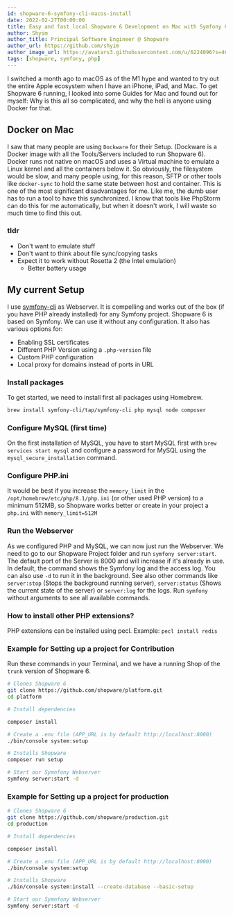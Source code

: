 ```yaml
---
id: shopware-6-symfony-cli-macos-install
date: 2022-02-27T00:00:00
title: Easy and fast local Shopware 6 Development on Mac with Symfony CLI
author: Shyim
author_title: Principal Software Engineer @ Shopware
author_url: https://github.com/shyim
author_image_url: https://avatars3.githubusercontent.com/u/6224096?s=460&u=18be3a2d46f07dd42fc2b6dee9b4b9b68bca28d2&v=4
tags: [shopware, symfony, php]
---
```


I switched a month ago to macOS as of the M1 hype and wanted to try out the entire Apple ecosystem when I have an iPhone, iPad, and Mac. To get Shopware 6 running, I looked into some Guides for Mac and found out for myself: Why is this all so complicated, and why the hell is anyone using Docker for that.

## Docker on Mac

I saw that many people are using `Dockware` for their Setup. (Dockware is a Docker image with all the Tools/Servers included to run Shopware 6). 
Docker runs not native on macOS and uses a Virtual machine to emulate a Linux kernel and all the containers below it. 
So obviously, the filesystem would be slow, and many people using, for this reason, SFTP or other tools like `docker-sync` to hold the same state between host and container.
This is one of the most significant disadvantages for me. Like me, the dumb user has to run a tool to have this synchronized. I know that tools like PhpStorm can do this for me automatically, but when it doesn't work, I will waste so much time to find this out.

### tldr

- Don't want to emulate stuff
- Don't want to think about file sync/copying tasks
- Expect it to work without Rosetta 2 (the Intel emulation)
    - Better battery usage

## My current Setup

I use [symfony-cli](https://symfony.com/doc/current/setup/symfony_server.html) as Webserver. It is compelling and works out of the box (if you have PHP already installed) for any Symfony project. Shopware 6 is based on Symfony. We can use it without any configuration. It also has various options for:

- Enabling SSL certificates
- Different PHP Version using a `.php-version` file
- Custom PHP configuration
- Local proxy for domains instead of ports in URL

### Install packages

To get started, we need to install first all packages using Homebrew.

```bash
brew install symfony-cli/tap/symfony-cli php mysql node composer
```

### Configure MySQL (first time)

On the first installation of MySQL, you have to start MySQL first with `brew services start mysql` and configure a password for MySQL using the `mysql_secure_installation` command.

### Configure PHP.ini

It would be best if you increase the `memory_limit` in the `/opt/homebrew/etc/php/8.1/php.ini` (or other used PHP version) to a minimum 512MB, so Shopware works better or create in your project a `php.ini` with `memory_limit=512M`

### Run the Webserver

As we configured PHP and MySQL, we can now just run the Webserver. We need to go to our Shopware Project folder and run `symfony server:start`. The default port of the Server is 8000 and will increase if it's already in use. In default, the command shows the Symfony log and the access log. You can also use `-d` to run it in the background. See also other commands like `server:stop` (Stops the background running server), `server:status` (Shows the current state of the server) or `server:log` for the logs. Run `symfony` without arguments to see all available commands.

### How to install other PHP extensions?

PHP extensions can be installed using pecl. Example: `pecl install redis`

### Example for Setting up a project for Contribution

Run these commands in your Terminal, and we have a running Shop of the `trunk` version of Shopware 6.

```bash
# Clones Shopware 6
git clone https://github.com/shopware/platform.git
cd platform

# Install dependencies

composer install

# Create a .env file (APP_URL is by default http://localhost:8000)
./bin/console system:setup

# Installs Shopware
composer run setup

# Start our Symnfony Webserver
symfony server:start -d
```

### Example for Setting up a project for production

```bash
# Clones Shopware 6
git clone https://github.com/shopware/production.git
cd production

# Install dependencies

composer install

# Create a .env file (APP_URL is by default http://localhost:8000)
./bin/console system:setup

# Installs Shopware
./bin/console system:install --create-database --basic-setup

# Start our Symnfony Webserver
symfony server:start -d
```
